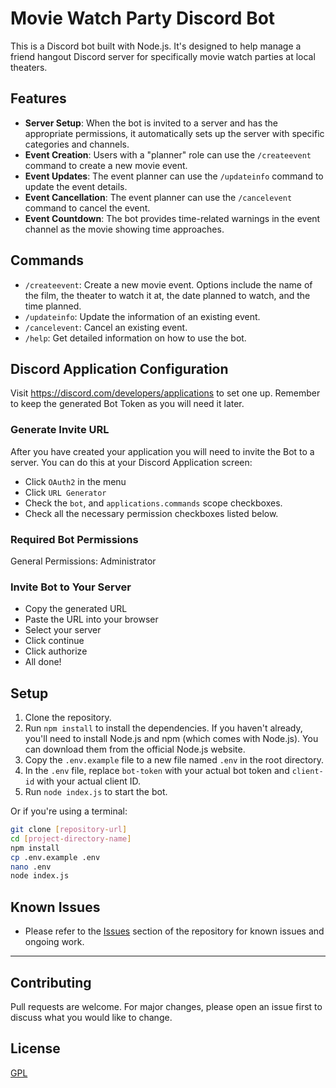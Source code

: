 # Movie Watch Party Discord Bot

This is a Discord bot built with Node.js. It's designed to help manage a friend hangout Discord server for specifically movie watch parties at local theaters.

## Features

- **Server Setup**: When the bot is invited to a server and has the appropriate permissions, it automatically sets up the server with specific categories and channels.
- **Event Creation**: Users with a "planner" role can use the `/createevent` command to create a new movie event.
- **Event Updates**: The event planner can use the `/updateinfo` command to update the event details.
- **Event Cancellation**: The event planner can use the `/cancelevent` command to cancel the event.
- **Event Countdown**: The bot provides time-related warnings in the event channel as the movie showing time approaches.

## Commands

- `/createevent`: Create a new movie event. Options include the name of the film, the theater to watch it at, the date planned to watch, and the time planned.
- `/updateinfo`: Update the information of an existing event.
- `/cancelevent`: Cancel an existing event.
- `/help`: Get detailed information on how to use the bot.

## Discord Application Configuration

Visit https://discord.com/developers/applications to set one up. Remember to keep the generated Bot Token as you will need it later.

### Generate Invite URL

After you have created your application you will need to invite the Bot to a server. You can do this at your Discord Application screen:

- Click `OAuth2` in the menu
- Click `URL Generator`
- Check the `bot`, and `applications.commands` scope checkboxes.
- Check all the necessary permission checkboxes listed below.

### Required Bot Permissions

General Permissions: Administrator

### Invite Bot to Your Server

- Copy the generated URL
- Paste the URL into your browser
- Select your server
- Click continue
- Click authorize
- All done!

## Setup

1. Clone the repository.
2. Run `npm install` to install the dependencies. If you haven't already, you'll need to install Node.js and npm (which comes with Node.js). You can download them from the official Node.js website.
3. Copy the `.env.example` file to a new file named `.env` in the root directory.
4. In the `.env` file, replace `bot-token` with your actual bot token and `client-id` with your actual client ID.
5. Run `node index.js` to start the bot.

Or if you're using a terminal:

```bash
git clone [repository-url]
cd [project-directory-name]
npm install
cp .env.example .env
nano .env
node index.js
```

## Known Issues

- Please refer to the [Issues](https://github.com/your-repo/your-bot/issues) section of the repository for known issues and ongoing work.

---

## Contributing

Pull requests are welcome. For major changes, please open an issue first to discuss what you would like to change.

## License

[GPL](https://choosealicense.com/licenses/gpl-3.0/)